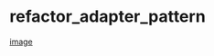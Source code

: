 # refactor_adapter_pattern
[image](https://note.youdao.com/yws/api/personal/file/EFB4EF29BFA64CA8A3A459576345601F?method=download&shareKey=cfb3721c3708406d10484823b1652c05)

